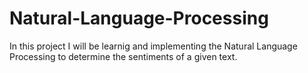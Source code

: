 # Natural-Language-Processing
In this project I will be learnig and implementing the Natural Language Processing to determine the sentiments of a given text.
